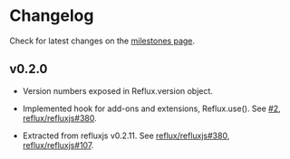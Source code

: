 # Changelog

Check for latest changes on the [milestones page](https://github.com/reflux/refluxjs/milestones).

## v0.2.0

* Version numbers exposed in Reflux.version object.

* Implemented hook for add-ons and extensions, Reflux.use(). See [#2](https://github.com/reflux/reflux-core/issues/2), [reflux/refluxjs#380](https://github.com/reflux/refluxjs/issues/380).

* Extracted from refluxjs v0.2.11. See [reflux/refluxjs#380](https://github.com/reflux/refluxjs/issues/380), [reflux/refluxjs#107](https://github.com/reflux/refluxjs/issues/107).
